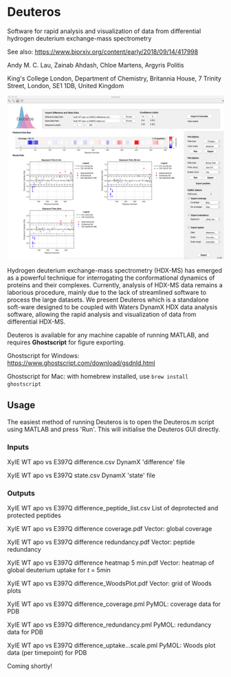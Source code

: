 # Deuteros
Software for rapid analysis and visualization of data from differential hydrogen deuterium exchange-mass spectrometry

See also: https://www.biorxiv.org/content/early/2018/09/14/417998

Andy M. C. Lau, Zainab Ahdash, Chloe Martens, Argyris Politis

King's College London, Department of Chemistry, Britannia House, 7 Trinity Street, London, SE1 1DB, United Kingdom

![alt text](https://github.com/andymlau/Deuteros/blob/master/readme_imgs/GUI_screenshot.png?raw=true)

Hydrogen deuterium exchange-mass spectrometry (HDX-MS) has emerged as a powerful technique for interrogating the conformational dynamics of proteins and their complexes. Currently, analysis of HDX-MS data remains a laborious procedure, mainly due to the lack of streamlined software to process the large datasets. We present Deuteros which is a standalone soft-ware designed to be coupled with Waters DynamX HDX data analysis software, allowing the rapid analysis and visualization of data from differential HDX-MS.

Deuteros is available for any machine capable of running MATLAB, and requires **Ghostscript** for figure exporting.

Ghostscript for Windows: https://www.ghostscript.com/download/gsdnld.html

Ghostscript for Mac: with homebrew installed, use `brew install ghostscript`

## Usage

The easiest method of running Deuteros is to open the Deuteros.m script using MATLAB and press 'Run'. This will initialise the Deuteros GUI directly. 

### Inputs

XylE WT apo vs E397Q difference.csv                         DynamX 'difference' file

XylE WT apo vs E397Q state.csv                              DynamX 'state' file

### Outputs

XylE WT apo vs E397Q difference_peptide_list.csv            List of deprotected and protected peptides  

XylE WT apo vs E397Q difference coverage.pdf                Vector: global coverage

XylE WT apo vs E397Q difference redundancy.pdf              Vector: peptide redundancy

XylE WT apo vs E397Q difference heatmap 5 min.pdf           Vector: heatmap of global deuterium uptake for *t* = 5min

XylE WT apo vs E397Q difference_WoodsPlot.pdf               Vector: grid of Woods plots 

XylE WT apo vs E397Q difference_coverage.pml                PyMOL: coverage data for PDB

XylE WT apo vs E397Q difference_redundancy.pml              PyMOL: redundancy data for PDB 

XylE WT apo vs E397Q difference_uptake...scale.pml          PyMOL: Woods plot data (per timepoint) for PDB




Coming shortly!

